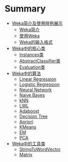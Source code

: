 # Summary

* [Weka简介及使用样例展示](chapter1/chapter1.md)
	* [Weka简介](chapter1/intro_weka.md)
	* [使用Weka](chapter1/use_weka.md)
	* [Weka的输入格式](chapter1/weka_input.md)
* [Weka中的核心类](chapter2.md)
	* [Instances类](chapter2/instances.md)
	* [AbstractClassifier类](chapter2/abstract_classifier.md)
	* [Evaluation类](chapter2/evaluation.md)
* [Weka中的算法](chapter3.md)
	* [Linear Regression](chapter3/linear_regression.md)
	* [Logistic Regression](chapter3/logistic_regression.md)
	* [Neural Network]()
	* [Naive Bayes](chapter3/naive_bayes.md)
	* [kNN]()
	* [LWL]()
	* [Adaboost]()
	* [Decision Tree]()
	* [Apriori]()
	* [KMeans](chapter3/kmeans.md)
	* [EM]()
	* [PCA]()
* [Weka中的工具类](chapter4.md)
	* [StringToWordVector]()
	* [Matrix](chapter4/matrix.md)
